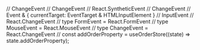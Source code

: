   // ChangeEvent<HTMLSelectElement>
  // ChangeEvent<HTMLInputElement>
  // React.SyntheticEvent
  // ChangeEvent<HTMLSelectElement>
  // Event & { currentTarget: EventTarget & HTMLInputElement }
  // InputEvent
  // React.ChangeEvent<HTMLInputElement>
//   type FormEvent = React.FormEvent<HTMLFormElement>
// type MouseEvent = React.MouseEvent<HTMLButtonElement>
// type ChangeEvent = React.ChangeEvent<HTMLInputElement>
  // const addOrderProperty = useOrderStore((state) => state.addOrderProperty);